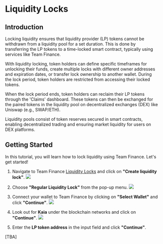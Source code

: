 # Liquidity Locks

## Introduction
Locking liquidity ensures that liquidity provider (LP) tokens cannot be withdrawn from a liquidity pool for a set duration. This is done by transferring the LP tokens to a time-locked smart contract, typically using services like Team Finance.  

With liquidity locking, token holders can define specific timeframes for unlocking their funds, create multiple locks with different owner addresses and expiration dates, or transfer lock ownership to another wallet. During the lock period, token holders are restricted from accessing their locked tokens.  

When the lock period ends, token holders can reclaim their LP tokens through the 'Claims' dashboard. These tokens can then be exchanged for the paired tokens in the liquidity pool on decentralized exchanges (DEX) like Uniswap (e.g., SWAP/ETH).  

Liquidity pools consist of token reserves secured in smart contracts, enabling decentralized trading and ensuring market liquidity for users on DEX platforms.

## Getting Started
In this tutorial, you will learn how to lock liquidity using Team Finance. Let's get started!

1. Navigate to Team Finance [Liquidity Locks](https://team.finance/liquidity-locks) and click on **"Create liquidity lock"**.
![](/img/build/tools/token-management/team-finance/liquidity-locks/step-1.jpg)

2. Choose **"Regular Liquidity Lock"** from the pop-up menu.
![](/img/build/tools/token-management/team-finance/liquidity-locks/step-2.jpg)

3. Connect your wallet to Team Finance by clicking on **"Select Wallet"** and click **"Continue"**.
![](/img/build/tools/token-management/team-finance/liquidity-locks/step-3.jpg)

4. Look out for **Kaia** under the blockchain networks and click on **"Continue"**.
![](/img/build/tools/token-management/team-finance/liquidity-locks/step-4.jpg)

5. Enter the **LP token address** in the input field and click **"Continue"**.

[TBA]
